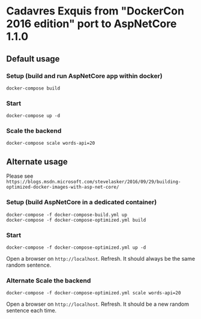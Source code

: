 # Cadavres Exquis from "DockerCon 2016 edition" port to AspNetCore 1.1.0

## Default usage

### Setup (build and run AspNetCore app within docker)

```
docker-compose build
```

### Start

```
docker-compose up -d
```

### Scale the backend

```
docker-compose scale words-api=20
```

## Alternate usage

Please see `https://blogs.msdn.microsoft.com/stevelasker/2016/09/29/building-optimized-docker-images-with-asp-net-core/`

### Setup (build AspNetCore in a dedicated container)

```
docker-compose -f docker-compose-build.yml up
docker-compose -f docker-compose-optimized.yml build
```

### Start

```
docker-compose -f docker-compose-optimized.yml up -d
```

Open a browser on `http://localhost`. Refresh. It should always be the same random sentence.

### Alternate Scale the backend

```
docker-compose -f docker-compose-optimized.yml scale words-api=20
```

Open a browser on `http://localhost`. Refresh. It should be a new random sentence each time.